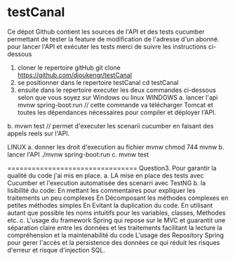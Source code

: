 # testCanal
Ce dépot Github contient les sources de l'API et des tests cucumber permettant de tester la feature de modification de l'adresse d'un abonné.
 pour lancer l'API et exécuter les tests merci de suivre les instructions ci-dessous
 
 1. cloner le repertoire gitHub
   git clone https://github.com/djoukengr/testCanal
 2. se positionner dans le repertoire testCanal
    cd testCanal
 3. ensuite dans le repertoire executer les deux commandes ci-dessous selon que vous soyez sur Windows ou linux
    WINDOWS
   a. lancer l'api
       mvnw spring-boot:run  // cette commande va télécharger Tomcat et toutes les dépendances nécessaires pour compiler et déployer l'API.
	   
   b.   mvwn test  // permet d'executer les scenarii cucumber en faisant des appels reels sur l'API.
   
   LINUX
   a. donner les droit d'execution au fichier mvnw
       chmod 744 mvnw
   b. lancer l'API
     ./mvnw spring-boot:run
   c. mvnw test
 
 ================================
 Question3. Pour garantir la qualité du code j'ai mis en place.
   a. LA mise en place des tests avec Cucumber et l'execution automatisée des scenarri avec TestNG
   b. la lisibilité du code:
        En mettant les commentaires pour expliquer les traitements un peu complexes
		    En Décomposant les méthodes complexes en petites méthodes simples
		    En Evitant la duplication du code.
		    En utilisant autant que possible les noms intuitifs pour les variables, classes, Methodes  etc.
   c. L'usage du framework Spring qui repose sur le MVC et guarantit une séparation claire entre les données et les traitements facilitant la lecture la compréhension et la maintenabilité du code
      L'usage des Repository Spring pour gerer l'accès et la persistence des données ce qui réduit les risques d'erreur et risque d'injection SQL.
